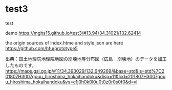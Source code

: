 # test3
test

demo https://mghs15.github.io/test3/#13.94/34.31021/132.62414

the origin sources of index.htme and style.json are here 
https://github.com/hfu/prototype5

出典：国土地理院地理院地図の崩壊地等分布図（広島　崩壊地）のデータを加工したものです。
https://maps.gsi.go.jp/#11/34.393029/132.649269/&base=std&ls=std%7C201807H3007gouu_hiroshima_hokaihandoku&disp=11&lcd=201807H3007gouu_hiroshima_hokaihandoku&vs=c1j0h0k0l0u0t0z0r0s0f0&d=vl
